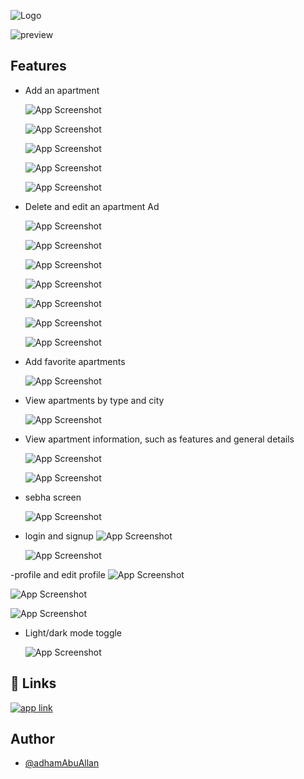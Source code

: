 
![Logo](https://drive.google.com/uc?id=1AeVBOpk82yNY9GtWRfxWopTqGZOYEjnz)

![preview](https://drive.google.com/uc?export=view&id=1HrBMtqWBfdR4pcOUeXjzPTPcJViV1jjf)



## Features

- Add an apartment

   ![App Screenshot](https://drive.google.com/uc?export=view&id=1TkG6L09z-5UhCXCGNtXuXq-oFsDU0hHK)

    ![App Screenshot](https://drive.google.com/uc?export=view&id=1SQ_xTETfofooaS-LFid65NxaFoKV7E5p) 

    ![App Screenshot](https://drive.google.com/uc?export=view&id=1malakToy2soIRzH0FRDb_4FUj03MqVLz) 
      
    ![App Screenshot](https://drive.google.com/uc?export=view&id=11cmYFiVn7uiGnIw44TlQIcradMG0vSTs)

    ![App Screenshot](https://drive.google.com/uc?export=view&id=1R9hNjZ46C40lnK9N_XYwvakV6HwBbWi)
    

- Delete and edit an apartment Ad

    ![App Screenshot](https://drive.google.com/uc?export=view&id=1Y6LRZ4N2Sacu321MMFYU9mqApGSzaPoB)
  
    ![App Screenshot](https://drive.google.com/uc?export=view&id=10nKWwoPK1quMA-rbgrV05pACj22PqEDe)

    ![App Screenshot](https://drive.google.com/uc?export=view&id=1VnAD8Y1VO6KL56EpbK4u7jAty0HSDThj)

    ![App Screenshot](https://drive.google.com/uc?export=view&id=1eOecSj-7L_Z4Rr9xduKT2Ylschxdl_1s)

    ![App Screenshot](https://drive.google.com/uc?export=view&id=1utCBWTbKL7Y5toqwS2RgM0_RRBXRVQF9)

    ![App Screenshot](https://drive.google.com/uc?export=view&id=1pMDiswg6hJ1vADTc_5_7osYYX6UYb9oA)

    ![App Screenshot](https://drive.google.com/uc?export=view&id=1-SfOiNcDGDqvpg3RIOVGm4UqVIkx41v2)

   
- Add favorite apartments

    ![App Screenshot](https://drive.google.com/uc?export=view&id=1GNwh-KTVKZOPBrz3eshAiqyauMTkfEwi)    

- View apartments by type and city

    ![App Screenshot](https://drive.google.com/uc?export=view&id=1_QhL47ZZ9XWs2eVVY2n2cPQ17fbqv0yk)    


- View apartment information, such as features and general details

    ![App Screenshot](https://drive.google.com/uc?export=view&id=1Fx0qGgUCIpX6ScTbXHk4wXSyx9Dk8yrE)

    ![App Screenshot](https://drive.google.com/uc?export=view&id=1h1ykp-bfmb4j6MaaeHT2IbWkXnkl-f8K)

- sebha screen

    ![App Screenshot](https://drive.google.com/uc?export=view&id=1mN2BtVrVcjJgzKtkIhhyzsXpVA9-T6Mv)
          

- login and signup 
    ![App Screenshot](https://drive.google.com/uc?export=view&id=1H0hAeDnbRYBKL3FagIgphGgacU-Zivdl)

    ![App Screenshot](https://drive.google.com/uc?export=view&id=1xN1qEwCqXHtO0F7J1Br3QV_tdeOhZaaw)

-profile and edit profile
 ![App Screenshot](https://drive.google.com/uc?export=view&id=17GcqYwIZfhdBzg7oLJpCrjJaeNK4nUlI)

 ![App Screenshot](https://drive.google.com/uc?export=view&id=17GcqYwIZfhdBzg7oLJpCrjJaeNK4nUlI)

 ![App Screenshot](https://drive.google.com/uc?export=view&id=1yHIeYTyPYE4oAAA7GRPAYAYnTreQZCv2)


- Light/dark mode toggle

    ![App Screenshot](https://drive.google.com/uc?export=view&id=1K19uvtGGYzTCtffWgnO6mCrr54ry0BZd)

## 🔗 Links
[![app link](https://img.shields.io/badge/google_play-1,135,95?style=for-the-badge&logo=google-play&logoColor=white)](https://play.google.com/store/apps/details?id=com.weenbalaqee.weenbalaqee&hl=ar&pli=1)

## Author
- [@adhamAbuAllan](https://www.github.com/adhamAbuAllan)

